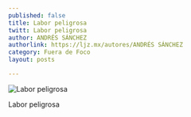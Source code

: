 ```yaml
---
published: false
title: Labor peligrosa
twitt: Labor peligrosa
author: ANDRÉS SÁNCHEZ
authorlink: https://ljz.mx/autores/ANDRÉS SÁNCHEZ
category: Fuera de Foco
layout: posts

---
```


![Labor peligrosa](http://i.imgur.com/FERGRE4m.jpg)

Labor peligrosa
